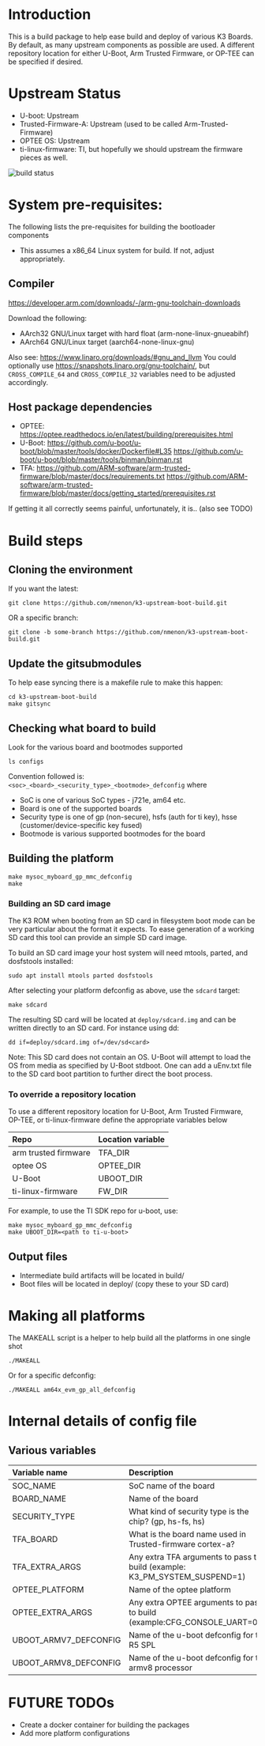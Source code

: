 # Introduction

This is a build package to help ease build and deploy of various K3
Boards.  By default, as many upstream components as possible are used.
A different repository location for either U-Boot, Arm Trusted Firmware, or
OP-TEE can be specified if desired.

# Upstream Status

* U-boot: Upstream
* Trusted-Firmware-A: Upstream (used to be called Arm-Trusted-Firmware)
* OPTEE OS: Upstream
* ti-linux-firmware: TI, but hopefully we should upstream the firmware pieces as well.

![build status](https://github.com/jto6/k3-upstream-boot-build/actions/workflows/main.yml/badge.svg?branch=github-actions)

# System pre-requisites:
The following lists the pre-requisites for building the bootloader components

* This assumes a x86_64 Linux system for build. If not, adjust appropriately.

## Compiler

https://developer.arm.com/downloads/-/arm-gnu-toolchain-downloads

Download the following:
* AArch32 GNU/Linux target with hard float (arm-none-linux-gnueabihf)
* AArch64 GNU/Linux target (aarch64-none-linux-gnu)

Also see: https://www.linaro.org/downloads/#gnu_and_llvm You could
optionally use https://snapshots.linaro.org/gnu-toolchain/, but
`CROSS_COMPILE_64` and `CROSS_COMPILE_32` variables need to be
adjusted accordingly.

## Host package dependencies

* OPTEE: https://optee.readthedocs.io/en/latest/building/prerequisites.html
* U-Boot: https://github.com/u-boot/u-boot/blob/master/tools/docker/Dockerfile#L35 https://github.com/u-boot/u-boot/blob/master/tools/binman/binman.rst
* TFA: https://github.com/ARM-software/arm-trusted-firmware/blob/master/docs/requirements.txt https://github.com/ARM-software/arm-trusted-firmware/blob/master/docs/getting_started/prerequisites.rst

If getting it all correctly seems painful, unfortunately, it is.. (also see TODO)

# Build steps

## Cloning the environment

If you want the latest:
```
git clone https://github.com/nmenon/k3-upstream-boot-build.git
```
OR a specific branch:
```
git clone -b some-branch https://github.com/nmenon/k3-upstream-boot-build.git
```

## Update the gitsubmodules

To help ease syncing there is a makefile rule to make this happen:
```
cd k3-upstream-boot-build
make gitsync
```

## Checking what board to build
Look for the various board and bootmodes supported

```
ls configs
```

Convention followed is: ```<soc>_<board>_<security_type>_<bootmode>_defconfig``` where

* SoC is one of various SoC types - j721e, am64 etc.
* Board is one of the supported boards
* Security type is one of gp (non-secure), hsfs (auth for ti key), hsse (customer/device-specific key fused)
* Bootmode is various supported bootmodes for the board

## Building the platform

```
make mysoc_myboard_gp_mmc_defconfig
make
```

### Building an SD card image

The K3 ROM when booting from an SD card in filesystem boot mode can be very
particular about the format it expects. To ease generation of a working
SD card this tool can provide an simple SD card image.

To build an SD card image your host system will need mtools, parted, and
dosfstools installed:

```
sudo apt install mtools parted dosfstools
```

After selecting your platform defconfig as above, use the `sdcard` target:

```
make sdcard
```

The resulting SD card will be located at `deploy/sdcard.img` and can
be written directly to an SD card. For instance using dd:

```
dd if=deploy/sdcard.img of=/dev/sd<card>
```

Note: This SD card does not contain an OS. U-Boot will attempt to load
the OS from media as specified by U-Boot stdboot. One can add a uEnv.txt
file to the SD card boot partition to further direct the boot process.

### To override a repository location
To use a different repository location for U-Boot, Arm Trusted Firmware,
OP-TEE, or ti-linux-firmware define the appropriate variables below

| Repo | Location variable |
| :--- | :--- |
| arm trusted firmware | TFA_DIR |
| optee OS | OPTEE_DIR |
| U-Boot | UBOOT_DIR |
| ti-linux-firmware | FW_DIR |

For example, to use the TI SDK repo for u-boot, use:

```
make mysoc_myboard_gp_mmc_defconfig
make UBOOT_DIR=<path to ti-u-boot>
```

## Output files

* Intermediate build artifacts will be located in build/
* Boot files will be located in deploy/ (copy these to your SD card)

# Making all platforms

The MAKEALL script is a helper to help build all the platforms in one single shot

```
./MAKEALL
```
Or for a specific defconfig:
```
./MAKEALL am64x_evm_gp_all_defconfig
```

# Internal details of config file

## Various variables

| Variable name         | Description |
| :---                  | :---        |
| SOC_NAME   | SoC name of the board |
| BOARD_NAME   | Name of the board |
| SECURITY_TYPE   | What kind of security type is the chip? (gp, hs-fs, hs) |
| TFA_BOARD | What is the board name used in Trusted-firmware cortex-a? |
| TFA_EXTRA_ARGS | Any extra TFA arguments to pass to build (example: K3_PM_SYSTEM_SUSPEND=1) |
| OPTEE_PLATFORM | Name of the optee platform |
| OPTEE_EXTRA_ARGS | Any extra OPTEE arguments to pass to build (example:CFG_CONSOLE_UART=0x8) |
| UBOOT_ARMV7_DEFCONFIG | Name of the u-boot defconfig for the R5 SPL |
| UBOOT_ARMV8_DEFCONFIG | Name of the u-boot defconfig for the armv8 processor |

# FUTURE TODOs

* Create a docker container for building the packages
* Add more platform configurations
